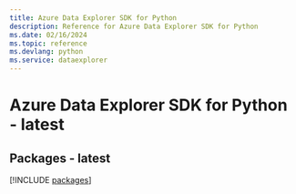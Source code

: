 ```yaml
---
title: Azure Data Explorer SDK for Python
description: Reference for Azure Data Explorer SDK for Python
ms.date: 02/16/2024
ms.topic: reference
ms.devlang: python
ms.service: dataexplorer
---
```

# Azure Data Explorer SDK for Python - latest
## Packages - latest
[!INCLUDE [packages](data-explorer-index.md)]